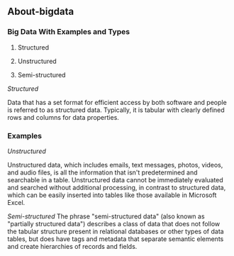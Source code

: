 ## About-bigdata
### Big Data With Examples and Types
1. Structured

2. Unstructured

3. Semi-structured

_Structured_

Data that has a set format for efficient access by both software and people is referred to as structured data. Typically, it is tabular with clearly defined rows and columns for data properties.

### Examples

_Unstructured_

Unstructured data, which includes emails, text messages, photos, videos, and audio files, is all the information that isn't predetermined and searchable in a table. Unstructured data cannot be immediately evaluated and searched without additional processing, in contrast to structured data, which can be easily inserted into tables like those available in Microsoft Excel.

_Semi-structured_
The phrase "semi-structured data" (also known as "partially structured data") describes a class of data that does not follow the tabular structure present in relational databases or other types of data tables, but does have tags and metadata that separate semantic elements and create hierarchies of records and fields. 






